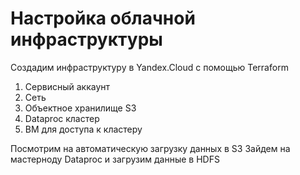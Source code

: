 # Настройка облачной инфраструктуры

Создадим инфраструктуру в Yandex.Cloud с помощью Terraform 

1. Сервисный аккаунт
2. Сеть
3. Объектное хранилище S3
4. Dataproc кластер
5. ВМ для доступа к кластеру
 
Посмотрим на автоматическую загрузку данных в S3
Зайдем на мастерноду Dataproc и загрузим данные в HDFS